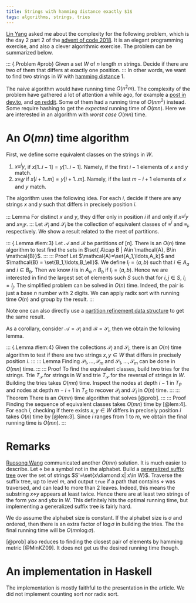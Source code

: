 ```yaml
---
title: Strings with hamming distance exactly $1$
tags: algorithms, strings, tries
---
```


[Lin Yang](http://darktef.github.io/) asked me about the complexity for the following problem, which is the day 2 part 2 of the [advent of code 2018](https://adventofcode.com/2018). It is an elegant programming exercise, and also a clever algorithmic exercise. The problem can be summarized below. 

::: {.Problem #prob}
  Given a set $W$ of $n$ length $m$ strings. Decide if there are two of them that differs at exactly one position.
:::
In other words, we want to find two strings in $W$ with [hamming distance](https://en.wikipedia.org/wiki/Hamming_distance) $1$.

The naive algorithm would have running time $O(n^2m)$. The complexity of the problem have gathered a lot of attention a while ago, for example a [post in dev.to]( https://dev.to/conectado/advent-of-code-day-2-part-2-complexity-556l), and [on reddit](https://www.reddit.com/r/adventofcode/comments/a2damm/2018_day2_part_2_a_linear_time_solution/). Some of them had a running time of $O(nm^2)$ instead. Some require hashing to get the _expected_ running time of $O(mn)$. Here we are interested in an algorithm with _worst case_ $O(mn)$ time.

# An $O(mn)$ time algorithm

First, we define some equivalent classes on the strings in $W$.

1. $x\equiv^i y$, if $x[1..i-1]=y[1..i-1]$. Namely, if the first $i-1$ elements of $x$ and $y$ match.
2. $x\equiv_i y$ if $x[i+1..m]=y[i+1..m]$. Namely, if the last $m-i+1$ elements of $x$ and $y$ match.

The algorithm uses the following idea. For each $i$, decide if there are any strings $x$ and $y$ such that differs in precisely position $i$. 

::: Lemma
  For distinct $x$ and $y$, they differ only in position $i$ if and only if $x\equiv^i y$ and $x\equiv_i y$.
:::
Let $\mathcal{P}_i$ and $\mathcal{S}_i$ be the collection of equivalent classes of $\equiv^i$ and $\equiv_i$, respectively. We show a result related to the meet of partitions.  

::: {.Lemma #lem:3}
  Let $\mathcal{A}$ and $\mathcal{B}$ be partitions of $[n]$. There is an $O(n)$ time algorithm to test find the sets in $\set{ A\cap B | A\in \mathcal{A}, B\in \mathcal{B}}$.
:::
::: Proof
  Let $\mathcal{A}=\set{A_1,\ldots,A_k}$ and $\mathcal{B} = \set{B_1,\ldots,B_\ell}$.
  We define $I_i = (a,b)$ such that $i\in A_a$ and $i\in B_b$.
  Then we know $i$ is in $A_a\cap B_b$ if $I_i=(a,b)$. Hence we are interested in find the largest set of elements such $S$ such that for $i,j\in S$, $I_i=I_j$. The simplified problem can be solved in $O(n)$ time. Indeed, the pair is just a base $n$ number with $2$ digits. We can apply radix sort with running time $O(n)$ and group by the result. 
:::

Note one can also directly use a [partition refinement data structure](https://en.wikipedia.org/wiki/Partition_refinement) to get the same result. 

As a corollary, consider $\mathcal{A}=\mathcal{P}_i$ and $\mathcal{B}=\mathcal{S}_i$, then we obtain the following lemma. 

::: {.Lemma #lem:4}
  Given the collections $\mathcal{P}_i$ and $\mathcal{S}_i$, there is an $O(n)$ time algorithm to test if there are two strings $x,y\in W$ that differs in precisely position $i$.
:::
::: Lemma
  Finding $\mathcal{P}_1,\ldots,\mathcal{P}_m$ and $\mathcal{S}_1,\ldots,\mathcal{S}_m$ can be done in $O(mn)$ time.
:::
::: Proof
  To find the equivalent classes, build two tries for the strings. Trie $T_\mathcal{P}$ for strings in $W$ and trie $T_\mathcal{S}$ for the reversal of strings in $W$. Building the tries takes $O(mn)$ time. Inspect the nodes at depth $i-1$ in $T_P$ and nodes at depth $m-i+1$ in $T_S$ to recover $\mathcal{P}_i$ and $\mathcal{S}_i$ in $O(n)$ time. 
:::
::: Theorem
  There is an $O(mn)$ time algorithm that solves [@prob].
:::
::: Proof
  Finding the sequence of equivalent classes takes $O(mn)$ time by [@lem:4]. For each $i$, checking if there exists $x,y\in W$ differs in precisely position $i$ takes $O(n)$ time by [@lem:3]. Since $i$ ranges from $1$ to $m$, we obtain the final running time is $O(mn)$.
:::
# Remarks

[Ruosong Wang](https://dblp.uni-trier.de/pers/hd/w/Wang:Ruosong) communicated another $O(mn)$ solution. It is much easier to describe. 
Let $\diamond$ be a symbol not in the alphabet. Build a [generalized suffix tree](https://en.wikipedia.org/wiki/Generalized_suffix_tree) over the set of strings $S'=\set{x\diamond x| x\in W}$. Traverse the suffix tree, up to level $m$, and output `true` if a path that contains $\diamond$ was traversed, and can lead to more than $2$ leaves. Indeed, this means the substring $x\diamond y$ appears at least twice. Hence there are at least two strings of the form $yax$ and $ybx$ in $W$. 
This definitely hits the optimal running time, but implementing a generalized suffix tree is fairly hard.  

We do assume the alphabet size is constant. If the alphabet size is $\sigma$ and ordered, then there is an extra factor of $\log \sigma$ in building the tries. The the final running time will be $O(mn\log \sigma)$. 

[@prob] also reduces to finding the closest pair of elements by hamming metric [@MinKZ09]. It does not get us the desired running time though. 

# An implementation in Haskell

The implementation is mostly faithful to the presentation in the article. We did not implement counting sort nor radix sort. 

<script src="https://gist.github.com/chaoxu/a4a60408a069edf3889e8328e685f700.js"></script>

